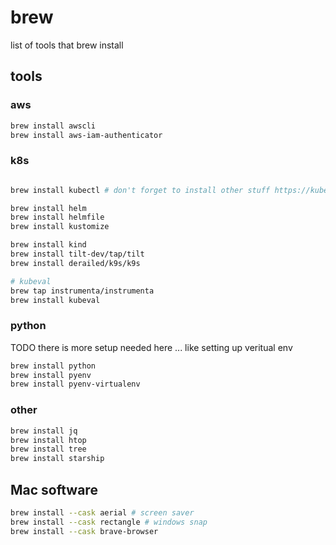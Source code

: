 # brew
list of tools that brew install

## tools

### aws
```bash
brew install awscli
brew install aws-iam-authenticator
```

### k8s
```bash

brew install kubectl # don't forget to install other stuff https://kubernetes.io/docs/tasks/tools/install-kubectl-macos/#install-with-homebrew-on-macos

brew install helm
brew install helmfile
brew install kustomize

brew install kind
brew install tilt-dev/tap/tilt
brew install derailed/k9s/k9s

# kubeval
brew tap instrumenta/instrumenta
brew install kubeval

```

### python

TODO there is more setup needed here ... like setting up veritual env
```bash
brew install python
brew install pyenv
brew install pyenv-virtualenv
```

### other

```bash
brew install jq
brew install htop
brew install tree
brew install starship
```

## Mac software

```bash
brew install --cask aerial # screen saver
brew install --cask rectangle # windows snap
brew install --cask brave-browser
```
